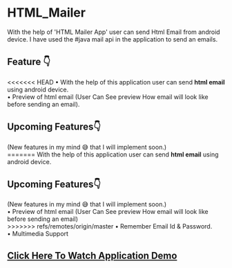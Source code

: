# HTML_Mailer
With the help of 'HTML Mailer App' user can send Html Email from android device.
I have used the #java mail api in the application to send an emails.

<h2>Feature 👇</h2>
<<<<<<< HEAD
• With the help of this application user can send <b>html email</b> using android device.<br>
• Preview of html email (User Can See preview How email will look like before sending an email).

<h2>Upcoming Features👇 </h2>(New features in my mind 😅 that I will implement soon.)<br>
=======
With the help of this application user can send <b>html email</b> using android device.

<h2>Upcoming Features👇 </h2>(New features in my mind 😅 that I will implement soon.)<br>
• Preview of html email (User Can See preview How email will look like before sending an email)<br>
>>>>>>> refs/remotes/origin/master
• Remember Email Id & Password.<br>
• Multimedia Support<br>


[<h2>Click Here To Watch Application Demo</h2>](https://drive.google.com/file/d/1HIRHi_I6COUUnmzDfNuRcX0d655kyWdc/view?usp=sharing)

